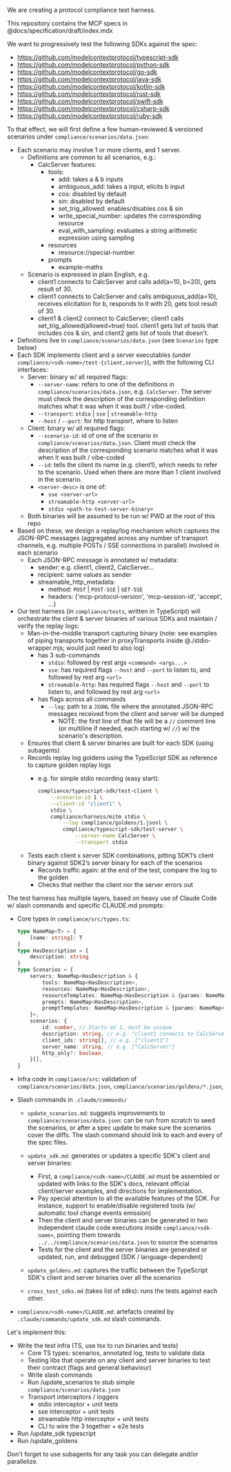 We are creating a protocol compliance test harness.

This repository contains the MCP specs in @docs/specification/draft/index.mdx

We want to progressively test the following SDKs against the spec:

* <https://github.com/modelcontextprotocol/typescript-sdk>
* <https://github.com/modelcontextprotocol/python-sdk>
* <https://github.com/modelcontextprotocol/go-sdk>
* <https://github.com/modelcontextprotocol/java-sdk>
* <https://github.com/modelcontextprotocol/kotlin-sdk>
* <https://github.com/modelcontextprotocol/rust-sdk>
* <https://github.com/modelcontextprotocol/swift-sdk>
* <https://github.com/modelcontextprotocol/csharp-sdk>
* <https://github.com/modelcontextprotocol/ruby-sdk>

To that effect, we will first define a few human-reviewed & versioned scenarios under `compliance/scenarios/data.json`:

* Each scenario may involve 1 or more clients, and 1 server.
  * Definitions are common to all scenarios, e.g.:
    * CalcServer features:
      * tools:
        * add: takes a & b inputs
        * ambiguous_add: takes a input, elicits b input
        * cos: disabled by default
        * sin: disabled by default
        * set_trig_allowed: enables/disables cos & sin
        * write_special_number: updates the corresponding resource
        * eval_with_sampling: evaluates a string arithmetic expression using sampling
      * resources
        * resource://special-number
      * prompts
        * example-maths
  * Scenario is expressed in plain English, e.g.
    * client1 connects to CalcServer and calls add(a=10, b=20), gets result of 30.
    * client1 connects to CalcServer and calls ambiguous_add(a=10), receives elicitation for b, responds to it with 20, gets tool result of 30.
    * client1 & client2 connect to CalcServer; client1 calls set_trig_allowed(allowed=true) tool. client1 gets list of tools that includes cos & sin, and client2 gets list of tools that doesn't.
* Definitions live in `compliance/scenarios/data.json` (see `Scenarios` type below)
* Each SDK implements client and a server executables (under `compliance/<sdk-name>/test-{client,server}`), with the following CLI interfaces:
  * Server: binary w/ all required flags:
    * `--server-name`: refers to one of the definitions in `compliance/scenarios/data.json`, e.g. `CalcServer`. The server must check the description of the corresponding definition matches what it was when it was built / vibe-coded.
    * `--transport`: `stdio` | `sse` | `streamable-http`
    * `--host` / `--port`: for http transport, where to listen
  * Client: binary w/ all required flags:
    * `--scenario-id`: id of one of the scenario in `compliance/scenarios/data.json`. Client must check the description of the corresponding scenario matches what it was when it was built / vibe-coded
    * `--id`: tells the client its name (e.g. client1), which needs to refer to the scenario. Used when there are more than 1 client involved in the scenario.
    * `<server-desc>` is one of:
      * `sse <server-url>`
      * `streamable-http <server-url>`
      * `stdio <path-to-test-server-binary>`
  * Both binaries will be assumed to be run w/ PWD at the root of this repo
* Based on these, we design a replay/log mechanism which captures the JSON-RPC messages (aggregated across any number of transport channels, e.g. multiple POSTs / SSE connections in parallel) involved in each scenario
  * Each JSON-RPC message is annotated w/ metadata:
    * sender: e.g. client1, client2, CalcServer...
    * recipient: same values as sender
    * streamable_http_metadata:
      * method: `POST` | `POST-SSE` | `GET-SSE`
      * headers: {'mcp-protocol-version', 'mcp-session-id', 'accept', ...}
* Our test harness (in `compliance/tests`, written in TypeScript) will orchestrate the client & server binaries of various SDKs and maintain / verify the replay logs:
  * Man-in-the-middle transport capturing binary (note: see examples of piping transports together in proxyTransports inside @./stdio-wrapper.mjs; would just need to also log)
    * has 3 sub-commands
      * `stdio`: followed by rest args `<command> <args...>`
      * `sse`: has required flags `--host` and `--port` to listen to, and followed by rest arg `<url>`
      * `streamable-http`: has required flags `--host` and `--port` to listen to, and followed by rest arg `<url>`
    * has flags across all commands
      * `--log`: path to a `JSONL` file where the annotated JSON-RPC messages received from the client and server will be dumped
        * NOTE: the first line of that file will be a `//` comment line (or multiline if needed, each starting w/ `//`) w/ the scenario's description.
  * Ensures that client & server binaries are built for each SDK (using subagents)
  * Records replay log goldens using the TypeScript SDK as reference to capture golden replay logs
    * e.g. for simple stdio recording (easy start):

      ```bash
      compliance/typescript-sdk/test-client \
          --scenario-id 1 \
          --client-id "client1" \
          stdio \
          compliance/harness/mitm stdio \
              --log compliance/goldens/1.jsonl \
              compliance/typescript-sdk/test-server \
                  --server-name CalcServer \
                  --transport stdio
      ```
  * Tests each client x server SDK combinations, pitting SDK1’s client binary against SDK2’s server binary for each of the scenarios
    * Records traffic again: at the end of the test, compare the log to the golden
    * Checks that neither the client nor the server errors out

The test harness has multiple layers, based on heavy use of Claude Code w/ slash commands and specific CLAUDE.md prompts:

- Core types in `compliance/src/types.ts`:

  ```typescript
  type NameMap<T> = {
      [name: string]: T
  }
  type HasDescription = {
      description: string
  }
  type Scenarios = {
      servers: NameMap<HasDescription & {
          tools: NameMap<HasDescription>,
          resources: NameMap<HasDescription>,
          resourceTemplates: NameMap<HasDescription & {params: NameMap<HasDescription>}>,
          prompts: NameMap<HasDescription>,
          promptTemplates: NameMap<HasDescription & {params: NameMap<HasDescription>}>,
      }>,
      scenarios: {
          id: number, // Starts at 1, must be unique
          description: string, // e.g. "client1 connects to CalcServer and calls add(a=10, b=20), gets result of 30."
          client_ids: string[], // e.g. ["client1"]
          server_name: string, // e.g. ["CalcServer"]
          http_only?: boolean,
      }[],
  }

  ```

- Infra code in `compliance/src`: validation of `compliance/scenarios/data.json`, `compliance/scenarios/goldens/*.json`, 

- Slash commands in `.claude/commands/`

    - `update_scenarios.md`: suggests improvements to `compliance/scenarios/data.json`: can be run from scratch to seed the scenarios, or after a spec update to make sure the scenarios cover the diffs. The slash command should link to each and every of the spec files.

    - `update_sdk.md`: generates or updates a specific SDK's client and server binaries:
        - First, a `compliance/<sdk-name>/CLAUDE.md` must be assembled or updated with links to the SDK's docs, relevant official client/server examples, and directions for implementation.
        - Pay special attention to all the available features of the SDK. For instance, support to enable/disable registered tools (w/ automatic tool change events emission)
        - Then the client and server binaries can be generated in two independent claude code executions inside `compliance/<sdk-name>`, pointing them towards `../../compliance/scenarios/data.json` to source the scenarios
        - Tests for the client and the server binaries are generated or updated, run, and debugged (SDK / language-dependent)

    - `update_goldens.md`: captures the traffic between the TypeScript SDK's client and server binaries over all the scenarios

    - `cross_test_sdks.md` (takes list of sdks): runs the tests against each other.

- `compliance/<sdk-name>/CLAUDE.md`: artefacts created by `.claude/commands/update_sdk.md` slash commands.

Let's implement this:
- Write the test infra (TS, use tsx to run binaries and tests)
    - Core TS types: scenarios, annotated log, tests to validate data
    - Testing libs that operate on any client and server binaries to test their contract (flags and general behaviour)
    - Write slash commands
    - Run /update_scenarios to stub simple `compliance/scenarios/data.json`
    - Transport interceptors / loggers
        - stdio interceptor + unit tests
        - sse interceptor + unit tests
        - streamable http interceptor + unit tests
        - CLI to wire the 3 together + e2e tests
- Run /update_sdk typescript
- Run /update_goldens

Don't forget to use subagents for any task you can delegate and/or parallelize.